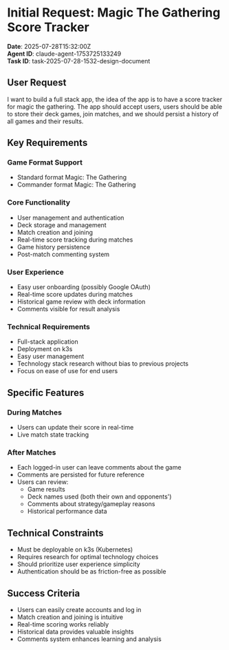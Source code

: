 # Initial Request: Magic The Gathering Score Tracker

**Date**: 2025-07-28T15:32:00Z  
**Agent ID**: claude-agent-1753725133249  
**Task ID**: task-2025-07-28-1532-design-document

## User Request

I want to build a full stack app, the idea of the app is to have a score tracker for magic the gathering. The app should accept users, users should be able to store their deck games, join matches, and we should persist a history of all games and their results.

## Key Requirements

### Game Format Support
- Standard format Magic: The Gathering
- Commander format Magic: The Gathering

### Core Functionality
- User management and authentication
- Deck storage and management 
- Match creation and joining
- Real-time score tracking during matches
- Game history persistence
- Post-match commenting system

### User Experience
- Easy user onboarding (possibly Google OAuth)
- Real-time score updates during matches
- Historical game review with deck information
- Comments visible for result analysis

### Technical Requirements
- Full-stack application
- Deployment on k3s
- Easy user management
- Technology stack research without bias to previous projects
- Focus on ease of use for end users

## Specific Features

### During Matches
- Users can update their score in real-time
- Live match state tracking

### After Matches  
- Each logged-in user can leave comments about the game
- Comments are persisted for future reference
- Users can review:
  - Game results
  - Deck names used (both their own and opponents')
  - Comments about strategy/gameplay reasons
  - Historical performance data

## Technical Constraints
- Must be deployable on k3s (Kubernetes)
- Requires research for optimal technology choices
- Should prioritize user experience simplicity
- Authentication should be as friction-free as possible

## Success Criteria
- Users can easily create accounts and log in
- Match creation and joining is intuitive
- Real-time scoring works reliably
- Historical data provides valuable insights
- Comments system enhances learning and analysis